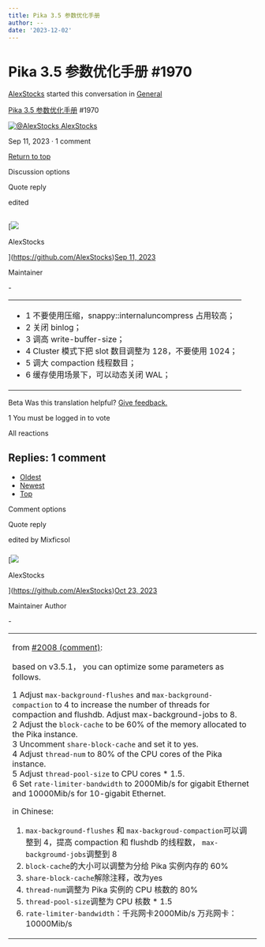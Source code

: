 ```yaml
---
title: Pika 3.5 参数优化手册
author: --
date: '2023-12-02'
---
```

# Pika 3.5 参数优化手册 #1970

[AlexStocks](https://github.com/AlexStocks) started this conversation in [General](https://github.com/OpenAtomFoundation/pika/discussions/categories/general)

[Pika 3.5 参数优化手册](https://github.com/OpenAtomFoundation/pika/discussions/1970#top) #1970

 [![@AlexStocks](https://avatars.githubusercontent.com/u/7959374?s=40&v=4) AlexStocks](https://github.com/AlexStocks) 

Sep 11, 2023 · 1 comment

[Return to top](https://github.com/OpenAtomFoundation/pika/discussions/1970#top)

Discussion options

Quote reply

edited

## 

[![](https://avatars.githubusercontent.com/u/7959374?s=64&v=4)

AlexStocks

](https://github.com/AlexStocks)[Sep 11, 2023](https://github.com/OpenAtomFoundation/pika/discussions/1970#discussion-5614484)

Maintainer

\-

<table class="d-block" role="presentation" data-paste-markdown-skip=""><tbody class="d-block js-translation-source" data-target-translation-id="5614484" data-target-translation-type="discussion"><tr class="d-block"><td class="d-block color-fg-default comment-body markdown-body js-comment-body"><ul dir="auto"><li>1 不要使用压缩，snappy::internaluncompress 占用较高；</li><li>2 关闭 binlog；</li><li>3 调高 write-buffer-size；</li><li>4 Cluster 模式下把 slot 数目调整为 128，不要使用 1024；</li><li>5 调大 compaction 线程数目；</li><li>6 缓存使用场景下，可以动态关闭 WAL；</li></ul></td></tr></tbody></table>

Beta Was this translation helpful? [Give feedback.](https://github.com/OpenAtomFoundation/pika/discussions/1970#)

1 You must be logged in to vote

All reactions

## Replies: 1 comment

- [Oldest](https://github.com/OpenAtomFoundation/pika/discussions/1970?sort=old)
- [Newest](https://github.com/OpenAtomFoundation/pika/discussions/1970?sort=new)
- [Top](https://github.com/OpenAtomFoundation/pika/discussions/1970?sort=top)

Comment options

Quote reply

edited by Mixficsol

### 

[![](https://avatars.githubusercontent.com/u/7959374?s=64&v=4)

AlexStocks

](https://github.com/AlexStocks)[Oct 23, 2023](https://github.com/OpenAtomFoundation/pika/discussions/1970#discussioncomment-7357996)

Maintainer Author

\-

<table class="d-block" role="presentation" data-paste-markdown-skip=""><tbody class="d-block js-translation-source" data-target-translation-id="7357996" data-target-translation-type="comment"><tr class="d-block"><td class="d-block color-fg-default comment-body markdown-body js-comment-body"><p dir="auto">from <a class="issue-link js-issue-link" data-error-text="Failed to load title" data-id="1908090783" data-permission-text="Title is private" data-url="https://github.com/OpenAtomFoundation/pika/issues/2008" data-hovercard-type="issue" data-hovercard-url="/OpenAtomFoundation/pika/issues/2008/hovercard?comment_id=1775012080&amp;comment_type=issue_comment" href="https://github.com/OpenAtomFoundation/pika/issues/2008#issuecomment-1775012080">#2008 (comment)</a>:</p><p dir="auto">based on v3.5.1， you can optimize some parameters as follows.</p><p dir="auto">1 Adjust <code class="notranslate">max-background-flushes</code> and <code class="notranslate">max-background-compaction</code> to 4 to increase the number of threads for compaction and flushdb. Adjust max-background-jobs to 8.<br>2 Adjust the <code class="notranslate">block-cache</code> to be 60% of the memory allocated to the Pika instance.<br>3 Uncomment <code class="notranslate">share-block-cache</code> and set it to yes.<br>4 Adjust <code class="notranslate">thread-num</code> to 80% of the CPU cores of the Pika instance.<br>5 Adjust <code class="notranslate">thread-pool-size</code> to CPU cores * 1.5.<br>6 Set <code class="notranslate">rate-limiter-bandwidth</code> to 2000Mib/s for gigabit Ethernet and 10000Mib/s for 10-gigabit Ethernet.</p><p dir="auto">in Chinese:</p><ol dir="auto"><li><code class="notranslate">max-background-flushes</code> 和 <code class="notranslate">max-backgroud-compaction</code>可以调整到 4，提高 compaction 和 flushdb 的线程数， <code class="notranslate">max-backgroumd-jobs</code>调整到 8</li><li><code class="notranslate">block-cache</code>的大小可以调整为分给 Pika 实例内存的 60%</li><li><code class="notranslate">share-block-cache</code>解除注释，改为yes</li><li><code class="notranslate">thread-num</code>调整为 Pika 实例的 CPU 核数的 80%</li><li><code class="notranslate">thread-pool-size</code>调整为 CPU 核数 * 1.5</li><li><code class="notranslate">rate-limiter-bandwidth</code>：千兆网卡2000Mib/s 万兆网卡：10000Mib/s</li></ol></td></tr></tbody></table>